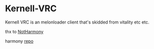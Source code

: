 # Kernell-VRC
Kernell VRC is an melonloader client that's skidded from vitality etc etc.

thx to [NotHarmony](https://github.com/Harmonyasha)

harmony [repo](https://github.com/Harmonyasha/Kernel-Free-Leak)
